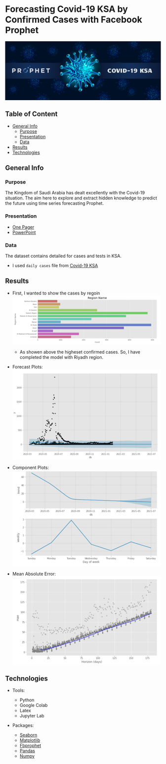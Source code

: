 # Forecasting Covid-19 KSA by Confirmed Cases with Facebook Prophet


![a](https://github.com/RahafSh/SDA_DS_FinalProject/blob/main/Images/cover.png "Logo Title Text 1")

 ## Table of Content
- [General Info](#general-Info)
  - [Purpose](#purpose)
  - [Presentation](#presentation)
  - [Data](#data)
- [Results](#results)
- [Technologies](#technologies)


## General Info
 
### Purpose
The Kingdom of Saudi Arabia has dealt excellently with the Covid-19 situation. 
The aim here to explore and extract hidden knowledge to predict the future using time series forecasting Prophet.

### Presentation
 - [One Pager](https://github.com/RahafSh/SDA_DS_FinalProject/blob/main/Poster__Data_Science_Bootcamp%20(10).pdf)
 - [PowerPoint](https://drive.google.com/file/d/1plUonjINuCCwGkaoi7ghWs8wTFI7aHAT/view?usp=sharing)
 
### Data
The dataset contains detailed for cases and tests in KSA.
 - I used `daily cases` file from [Covid-19 KSA](https://www.kaggle.com/fahdahalalyan/covid19-ksa)

## Results
- First, I wanted to show the cases by regoin 
  ![b](https://github.com/RahafSh/SDA_DS_FinalProject/blob/main/Images/02.PNG)
    - As showen above the higheset confirmed cases. So, I have completed the model with Riyadh region.

- Forecast Plots: 
  ![b](https://github.com/RahafSh/SDA_DS_FinalProject/blob/main/Images/08.PNG)
 
- Component Plots:
  ![b](https://github.com/RahafSh/SDA_DS_FinalProject/blob/main/Images/09.PNG)


- Mean Absolute Error:
  ![b](https://github.com/RahafSh/SDA_DS_FinalProject/blob/main/Images/16.PNG)

## Technologies
 - Tools:
    - Python
    - Google Colab
    - Latex 
    - Jupyter Lab
    
 - Packages:
    - [Seaborn](https://seaborn.pydata.org/index.html#)
    - [Matplotlib](https://matplotlib.org/3.1.0/tutorials/colors/colormaps.html)
    - [Fbprophet](https://facebook.github.io/prophet/docs/quick_start.html)
    - [Pandas](https://pandas.pydata.org/)
    - [Numpy](https://numpy.org/doc/stable/contents.html)
    
